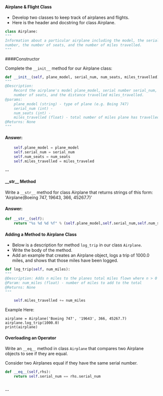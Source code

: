 #### Airplane & Flight Class

- Develop two classes to keep track of airplanes and flights.
- Here is the header and docstring for class Airplane.

```python
class Airplane:
"""
Information about a particular airplane including the model, the serial
number, the number of seats, and the number of miles travelled.
"""
```


####Constructor

Complete the `__init__` method for our Airplane class:

```python
def __init__(self, plane_model, serial_num, num_seats, miles_travelled):
""" 
@Description:
	Record the airplane's model plane_model, serial number serial_num, the
	number of seats, and the distance travelled miles_travelled.
@params: 
	plane_model (string) - type of plane (e.g. Boing 747)
	serial_num (int) - 
	num_seats (int) - 
	miles_travelled (float) - total number of miles plane has travelled.
@Returns: None
"""
```

#### Answer:
```python
    self.plane_model = plane_model
    self.serial_num = serial_num
    self.num_seats = num_seats
    self.miles_travelled = miles_traveled
```

--

#### \_\_str__ Method

Write a `__str__` method for class Airplane that returns strings of this form: 'Airplane(Boeing 747, 19643, 366, 45267.7)'

#### Answer:
```python
def __str__(self):
    return "%s %d %d %f" % (self.plane_model,self.serial_num,self.num_seats,self.miles_travelled)
```

#### Adding a Method to Airplane Class

- Below is a description for method `log_trip` in our class `Airplane`. 
- Write the body of the method.
- Add an example that creates an Airplane object, logs a trip of 1000.0 miles, and shows that
those miles have been logged. 

```python
def log_trip(self, num_miles):
""" 
@Description: Adds n miles to the planes total miles flown where n > 0
@Param: num_miles (float) - number of miles to add to the total
@Returns: None
"""

    self.miles_travelled += num_miles


```

Example Here:
```
airplane = Airplane('Boeing 747', '19643', 366, 45267.7)
airplane.log_trip(1000.0)
print(airplane)

```

#### Overloading an Operator

Write an `__eq__` method in class `Airplane` that compares two Airplane objects to see if they are equal.

Consider two Airplanes equal if they have the same serial number. 


```python
def __eq__(self,rhs):
    return self.serial_num == rhs.serial_num
    
```

--
